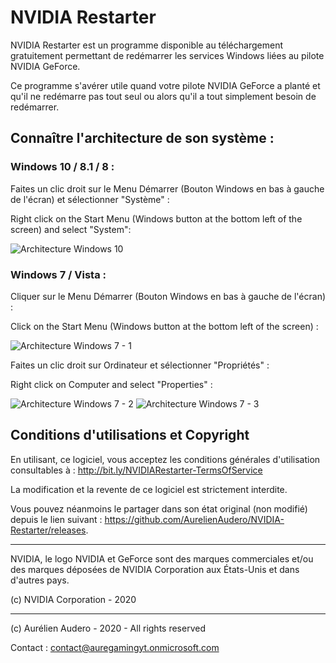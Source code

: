# NVIDIA Restarter

NVIDIA Restarter est un programme disponible au téléchargement gratuitement permettant de redémarrer les services Windows liées au pilote NVIDIA GeForce.

Ce programme s'avérer utile quand votre pilote NVIDIA GeForce a planté et qu'il ne redémarre pas tout seul ou alors qu'il a tout simplement besoin de redémarrer.

## Connaître l'architecture de son système : 

### Windows 10 / 8.1 / 8 : 

Faites un clic droit sur le Menu Démarrer (Bouton Windows en bas à gauche de l'écran) et sélectionner "Système" : 

Right click on the Start Menu (Windows button at the bottom left of the screen) and select "System":

![Architecture Windows 10](https://user-images.githubusercontent.com/64486562/96335787-5fd8d600-107b-11eb-87b6-629483e9652d.png)

### Windows 7 / Vista : 

Cliquer sur le Menu Démarrer (Bouton Windows en bas à gauche de l'écran) :

Click on the Start Menu (Windows button at the bottom left of the screen) :

![Architecture Windows 7 - 1](https://user-images.githubusercontent.com/64486562/96336220-687edb80-107e-11eb-9354-d7203e8a1030.png)

Faites un clic droit sur Ordinateur et sélectionner "Propriétés" : 

Right click on Computer and select "Properties" :

![Architecture Windows 7 - 2](https://user-images.githubusercontent.com/64486562/96336221-6b79cc00-107e-11eb-82d9-5dbb57cfe7ae.png)
![Architecture Windows 7 - 3](https://user-images.githubusercontent.com/64486562/96336531-c3b1cd80-1080-11eb-8ad8-bdfd8c4476d1.png)

## Conditions d'utilisations et Copyright

En utilisant, ce logiciel, vous acceptez les conditions générales d'utilisation consultables à : http://bit.ly/NVIDIARestarter-TermsOfService

La modification et la revente de ce logiciel est strictement interdite.

Vous pouvez néanmoins le partager dans son état original (non modifié) depuis le lien suivant : https://github.com/AurelienAudero/NVIDIA-Restarter/releases.

---

NVIDIA, le logo NVIDIA et GeForce sont des marques commerciales et/ou des marques déposées de NVIDIA Corporation aux États-Unis et dans d'autres pays.

(c) NVIDIA Corporation - 2020

---

(c) Aurélien Audero - 2020 - All rights reserved

Contact : contact@auregamingyt.onmicrosoft.com
